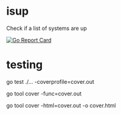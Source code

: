 # isup
Check if a list of systems are up

[![Go Report Card](https://goreportcard.com/badge/github.com/psenna/isup)](https://goreportcard.com/report/github.com/psenna/isup)

# testing 

go test ./... -coverprofile=cover.out

go tool cover -func=cover.out

go tool cover -html=cover.out -o cover.html
